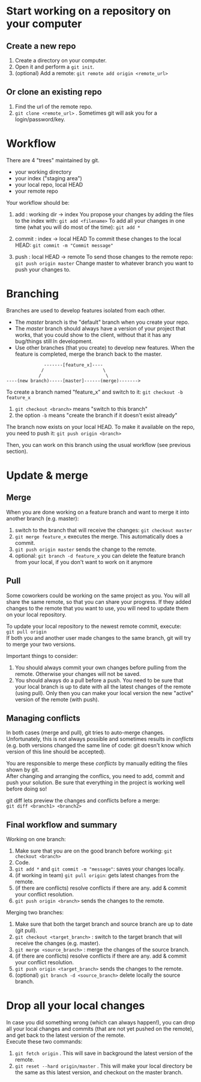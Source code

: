 # Start working on a repository on your computer

## Create a new repo

1. Create a directory on your computer.
2. Open it and perform a `git init`.
3. (optional) Add a remote: `git remote add origin <remote_url>`

## Or clone an existing repo

1. Find the url of the remote repo.
2. `git clone <remote_url>` . Sometimes git will ask you for a login/password/key.

# Workflow

There are 4 "trees" maintained by git.
- your working directory
- your index ("staging area")
- your local repo, local HEAD
- your remote repo

Your workflow should be:
1. add : working dir -> index
    You propose your changes by adding the files to the index with:
    `git add <filename>`
    To add all your changes in one time (what you will do most of the time):
    `git add *`

2. commit : index -> local HEAD
    To commit these changes to the local HEAD:
    `git commit -m "Commit message"`

3. push : local HEAD -> remote
    To send those changes to the remote repo:
    `git push origin master`
    Change master to whatever branch you want to push your changes to.

# Branching

Branches are used to develop features isolated from each other.
- The *master* branch is the "default" branch when you create your repo.
- The *master* branch should always have a version of your project that works, that you could show to the client, without that it has any bug/things still in development.
- Use other branches (that you create) to develop new features. When the feature is completed, merge the branch back to the master.

```
              -------[feature_x]----
             /                      \
            /                        \
----(new branch)-----[master]------(merge)------->

```

To create a branch named "feature_x" and switch to it:
    `git checkout -b feature_x`
1. `git checkout <branch>` means "switch to this branch"
2. the option `-b` means "create the branch if it doesn't exist already"

The branch now exists on your local HEAD. To make it available on the repo, you need to push it:
    `git push origin <branch>`

Then, you can work on this branch using the usual workflow (see previous section).

# Update & merge

## Merge
When you are done working on a feature branch and want to merge it into another branch (e.g. master):
1. switch to the branch that will receive the changes: `git checkout master`
2. `git merge feature_x` executes the merge. This automatically does a commit.
3. `git push origin master` sends the change to the remote.
4. optional: `git branch -d feature_x` you can delete the feature branch from your local, if you don't want to work on it anymore

## Pull
Some coworkers could be working on the same project as you. You will all share the same remote, so that you can share your progress. If they added changes to the remote that you want to use, you will need to update them on your local repository.

To update your local repository to the newest remote commit, execute:  
    `git pull origin`  
If both you and another user made changes to the same branch, git will try to merge your two versions.

Important things to consider:
1. You should always commit your own changes before pulling from the remote. Otherwise your changes will not be saved.  
2. You should always do a pull before a push. You need to be sure that your local branch is up to date with all the latest changes of the remote (using pull). Only then you can make your local version the new "active" version of the remote (with push).

## Managing conflicts

In both cases (merge and pull), git tries to auto-merge changes. Unfortunately, this is not always possible and sometimes results in *conflicts* (e.g. both versions changed the same line of code: git doesn't know which version of this line should be accepted).

You are responsible to merge these *conflicts* by manually editing the files shown by git.  
After changing and arranging the conflics, you need to add, commit and push your solution. Be sure that everything in the project is working well before doing so!

git diff lets preview the changes and conflicts before a merge:  
`git diff <branch1> <branch2>`

## Final workflow and summary

Working on one branch:
1. Make sure that you are on the good branch before working: `git checkout <branch>`
2. Code.
3. `git add *` and `git commit -m "message"`: saves your changes locally.
4. (if working in team) `git pull origin`: gets latest changes from the remote.
5. (if there are conflicts) resolve conflicts if there are any. add & commit your conflict resolution.
6. `git push origin <branch>` sends the changes to the remote.

Merging two branches:
1. Make sure that both the target branch and source branch are up to date (git pull). 
2. `git checkout <target_branch>` : switch to the target branch that will receive the changes (e.g. master).
3. `git merge <source_branch>` : merge the changes of the source branch.
4. (if there are conflicts) resolve conflicts if there are any. add & commit your conflict resolution.
5. `git push origin <target_branch>` sends the changes to the remote.
6. (optional) `git branch -d <source_branch>` delete locally the source branch.

# Drop all your local changes

In case you did something wrong (which can always happen!), you can drop all your local changes and commits (that are not yet pushed on the remote), and get back to the latest version of the remote.  
Execute these two commands:
1. `git fetch origin` . This will save in background the latest version of the remote.
2. `git reset --hard origin/master` . This will make your local directory be the same as this latest version, and checkout on the master branch.